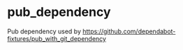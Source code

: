 # pub_dependency
Pub dependency used by https://github.com/dependabot-fixtures/pub_with_git_dependency
